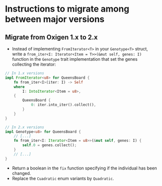 # Instructions to migrate among between major versions

## Migrate from Oxigen 1.x to 2.x
- Instead of implementing `FromIterator<T>` in your `Genotype<T>` struct, write a `from_iter<I: Iterator<Item = T>>(&mut self, genes: I)` function in the `Genotype` trait implementation that set the genes collecting the iterator:
```rust
// In 1.x versions
impl FromIterator<u8> for QueensBoard {
    fn from_iter<I>(iter: I) -> Self
    where
        I: IntoIterator<Item = u8>,
    {
        QueensBoard {
            0: iter.into_iter().collect(),
        }
    }
}

// In 2.x versions
impl Genotype<u8> for QueensBoard {
    // [...]
    fn from_iter<I: Iterator<Item = u8>>(&mut self, genes: I) {
        self.0 = genes.collect();
    }
    // [...]
}
```
- Return a boolean in the `fix` function specifying if the individual has been changed.
- Replace the `Cuadratic` enum variants by `Quadratic`.